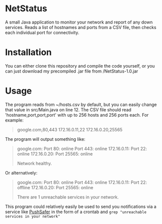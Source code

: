 # NetStatus
A small Java application to monitor your network and report of any down services.
Reads a list of hostnames and ports from a CSV file, then checks each individual port for connectivity.

# Installation
You can either clone this repository and compile the code yourself, or you can just download my precompiled .jar file from /NetStatus-1.0.jar

# Usage
The program reads from ~/hosts.csv by default, but you can easily change that value in src/Main.java on line 12.
The CSV file should read 'hostname,port,port,port' with up to 256 hosts and 256 ports each. For example:
>google.com,80,443
>172.16.0.11,22
>172.16.0.20,25565

The program will output something like:
>google.com:
>	Port 80:		online
>	Port 443:		online
>172.16.0.11:
>	Port 22:		online
>172.16.0.20:
>	Port 25565:		online
>
>Network healthy.

Or alternatively:
>google.com:
>	Port 80:		online
>	Port 443:		online
>172.16.0.11:
>	Port 22:		offline
>172.16.0.20:
>	Port 25565:		online
>
>There are 1 unreachable services in your network.

This program could relatively easily be used to send you notifications via a service like [PushSafer](https://www.pushsafer.com/) in the form of a crontab and `grep "unreachable services in your network"`

